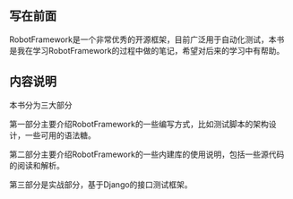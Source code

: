 ## 写在前面

RobotFramework是一个非常优秀的开源框架，目前广泛用于自动化测试，本书是我在学习RobotFramework的过程中做的笔记，希望对后来的学习中有帮助。


## 内容说明

本书分为三大部分

第一部分主要介绍RobotFramework的一些编写方式，比如测试脚本的架构设计，一些可用的语法糖。

第二部分主要介绍RobotFramework的一些内建库的使用说明，包括一些源代码的阅读和解析。

第三部分是实战部分，基于Django的接口测试框架。